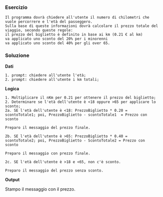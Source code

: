 ### Esercizio

    Il programma dovrà chiedere all'utente il numero di chilometri che vuole percorrere e l'età del passeggero.
    Sulla base di queste informazioni dovrà calcolare il prezzo totale del viaggio, secondo queste regole:
    il prezzo del biglietto è definito in base ai km (0.21 € al km)
    va applicato uno sconto del 20% per i minorenni
    va applicato uno sconto del 40% per gli over 65.


### Soluzione

**Dati**

    1. prompt: chiedere all'utente l'età;
    2. prompt: chiedere all'utente i km totali;

**Logica**

    1. Moltiplicare il nKm per 0.21 per ottenere il prezzo del biglietto; 
    2. Determinare se l'età dell'utente è <18 oppure >65 per applicare lo sconto; 
    2a. SE l'età dell'utente è <18: PrezzoBiglietto * 0.20 = scontoTotale1; poi, PrezzoBiglietto - scontoTotale1  = Prezzo con sconto

    Preparo il messaggio del prezzo finale. 

    2b. SE l'età dell'utente è >65: PrezzoBiglietto * 0.40 = scontoTotale2; poi, PrezzoBiglietto - ScontoTotale2 = Prezzo con sconto

    Preparo il messaggio con prezzo finale.

    2c. SE l'età dell'utente è >18 e <65, non c'è sconto.

    Preparo il messaggio del prezzo senza sconto.

**Output**

Stampo il messaggio con il prezzo. 
